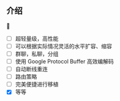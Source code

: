 ## 介绍
📘
* [ ] 超轻量级，高性能
* [ ] 可以根据实际情况灵活的水平扩容、缩容
* [ ] 群聊，私聊，分组
* [ ] 使用 Google Protocol Buffer 高效编解码
* [ ] 自动断线重连
* [ ] 路由策略
* [ ] 完美便捷进行移植
* [x] 等等